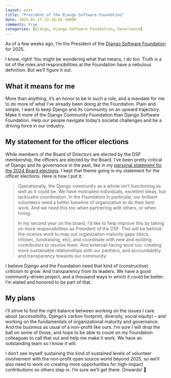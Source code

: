 ```yaml
---
layout: post
title: "President of the Django Software Foundation"
date: 2025-01-17 23:18:03 +0000
comments: true
categories: [Django, Django Software Foundation, Governance]
---
```


As of a few weeks ago, I’m the President of the [Django Software Foundation](https://www.djangoproject.com/foundation/) for 2025.

<!-- more -->

I know, right! You might be wondering what that means, I do too. Truth is a lot of the roles and responsibilities at the Foundation have a nebulous definition. But we’ll figure it out.

## What it means for me

More than anything, it’s an honor to be in such a role, and a mandate for me to do more of what I’ve already been doing at the Foundation. Plain and simple, I want to keep Django and its community on an upward trajectory. Make it more of the Django Community Foundation than Django Software Foundation. Help our people navigate today’s societal challenges and be a driving force in our industry.

## My statement for the officer elections

While members of the Board of Directors are elected by the DSF membership, the officers are elected by the Board. I’ve been pretty critical of Django and its governance in the past, like in my [personal statement for the 2024 Board elections](/my-personal-statement-for-dsf-board). I kept that theme going in my statement for the officer elections. Here is how I put it:

> Operationally, the Django community as a whole isn’t functioning as well as it could be. We have motivated individuals, excellent ideas, but lacklustre coordination. In the Foundation in particular, our brilliant volunteers need a better baseline of organization to do their best work. And we need this too when partnering with others, or when hiring.
>
> In my second year on the board, I’d like to help improve this by taking on more responsibilities as President of the DSF. This will be behind-the-scenes work to map out organization maturity gaps (docs, infosec, fundraising, etc), and coordinate with new and existing contributors to resolve them. And external-facing work too: creating more sustainable relationships with our partners, and accountability and transparency towards our community.

I believe Django and the Foundation need that kind of (constructive) criticism to grow. And transparency from its leaders. We have a good community-driven project, and a thousand ways in which it could be better. I’m elated and honored to be part of that.

## My plans

I’ll strive to find the right balance between working on the issues I care about (accessibility, Django’s carbon footprint, diversity, social equity) – and working on the fundamentals of organizational maturity and governance. And the business as usual of a non-profit like ours. I’m sure I will drop the ball on some of those, and hope to be able to count on my Foundation colleagues to call that out and help me make it work. We have an outstanding team so I know it will.

I don’t see myself sustaining this kind of sustained levels of volunteer involvement with the non-profit open source world beyond 2025, so we’ll also need to work on creating more opportunities for high-impact contributions so others step in. I’m sure we’ll get there. Onwards! 🌈
